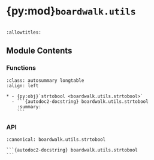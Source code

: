 # {py:mod}`boardwalk.utils`

```{py:module} boardwalk.utils
```

```{autodoc2-docstring} boardwalk.utils
:allowtitles:
```

## Module Contents

### Functions

````{list-table}
:class: autosummary longtable
:align: left

* - {py:obj}`strtobool <boardwalk.utils.strtobool>`
  - ```{autodoc2-docstring} boardwalk.utils.strtobool
    :summary:
    ```
````

### API

````{py:function} strtobool(val: str) -> bool
:canonical: boardwalk.utils.strtobool

```{autodoc2-docstring} boardwalk.utils.strtobool
```
````

